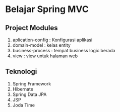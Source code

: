 # Belajar Spring MVC #

## Project Modules ##
1. aplication-config : Konfigurasi aplikasi
2. domain-model : kelas entity 
3. business-process : tempat business logic berada
4. view : view untuk halaman web

## Teknologi ##
1. Spring Framework
2. Hibernate
3. Spring Data JPA
4. JSP
5. Joda Time